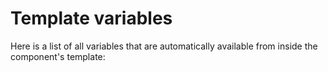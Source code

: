 # Template variables

Here is a list of all variables that are automatically available from inside the component's
template:
